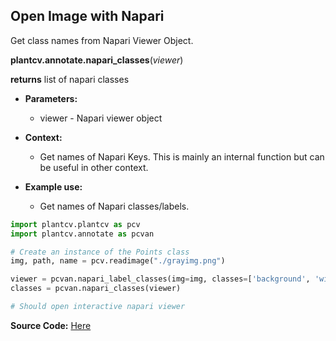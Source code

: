 ## Open Image with Napari

Get class names from Napari Viewer Object.

**plantcv.annotate.napari_classes**(*viewer*)

**returns** list of napari classes

- **Parameters:**
    - viewer - Napari viewer object

- **Context:**
    - Get names of Napari Keys. This is mainly an internal function but can be useful in other context.

- **Example use:**
    - Get names of Napari classes/labels. 


```python
import plantcv.plantcv as pcv 
import plantcv.annotate as pcvan

# Create an instance of the Points class
img, path, name = pcv.readimage("./grayimg.png")

viewer = pcvan.napari_label_classes(img=img, classes=['background', 'wing', 'seed'])
classes = pcvan.napari_classes(viewer)

# Should open interactive napari viewer

```

**Source Code:** [Here](https://github.com/danforthcenter/plantcv-annotate/blob/main/plantcv/annoate/classes.py)
